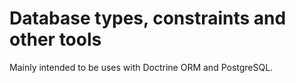 # Database types, constraints and other tools

Mainly intended to be uses with Doctrine ORM and PostgreSQL.